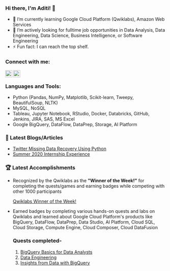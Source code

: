 ### Hi there, I'm Aditi! 👋

- 🌱 I’m currently learning Google Cloud Platform (Qwiklabs), Amazon Web Services 
- 🤔 I’m actively looking for fulltime job opportunities in Data Analysis, Data Engineering, Data Science, Business Intelligence, or Software Engineering
- ⚡ Fun fact: I can reach the top shelf.


### Connect with me:
[<img align="left" alt="aditideokar | LinkedIn" width="22px" src="https://cdn.jsdelivr.net/npm/simple-icons@v3/icons/linkedin.svg" />][linkedin]
[<img align="left" alt="aditideokar | Tableau" width="22px" src="https://www.google.com/url?sa=i&url=https%3A%2F%2Fsenturus.com%2Fblog%2Fsix-ways-to-publish-share-tableau-content%2F&psig=AOvVaw30D6ieE2UFAo0sUUVkSYdV&ust=1608752399664000&source=images&cd=vfe&ved=0CAIQjRxqFwoTCLDzwPCr4u0CFQAAAAAdAAAAABAD" />][linkedin]

<br />

### Languages and Tools:
- Python (Pandas, NumPy, Matplotlib, Scikit-learn, Tweepy, BeautifulSoup, NLTK)
- MySQL, NoSQL
- Tableau, Jupyter Notebook, RStudio, Docker, Databricks, GitHub, Jenkins, JIRA, SAS, MS Excel
- Google BigQuery, DataFlow, DataPrep, Storage, AI Platform


### 📕 Latest Blogs/Articles

<!-- BLOG-POST-LIST:START -->
- [Twitter Missing Data Recovery Using Python](https://medium.com/analytics-vidhya/twitter-missing-data-recovery-using-python-7c193cfecb18)
- [Summer 2020 Internship Experience](https://www.linkedin.com/pulse/summer-2020-internship-experience-aditi-deokar/)

<!-- BLOG-POST-LIST:END -->

### 🏆 Latest Accomplishments

<!-- BLOG-POST-LIST:START -->
- Recognized by the Qwiklabs as the **"Winner of the Week!"** for completing the quests/games and earning badges while competing with other 1000 participants

    [Qwiklabs Winner of the Week!](https://www.linkedin.com/posts/qwiklabs-inc-_googlecloudbadge-activity-6706229053227069440-J8Y6)
    
- Earned badges by completing various hands-on quests and labs on Qwiklabs and learned about Google Cloud Platform's products like BigQuery, DataFlow, DataPrep, Data Studio, AI Platform, Cloud SQL, Cloud Storage, Compute Engine, Cloud Composer, Cloud DataFusion

    ### Quests completed-
    1. [BigQuery Basics for Data Analysts](https://google.qwiklabs.com/public_profiles/b13044d8-cee2-4e63-a7e6-c77018cccdfd)
    2. [Data Engineering](https://google.qwiklabs.com/public_profiles/b13044d8-cee2-4e63-a7e6-c77018cccdfd)
    3. [Insights from Data with BigQuery](https://google.qwiklabs.com/public_profiles/b13044d8-cee2-4e63-a7e6-c77018cccdfd)
    <!-- BLOG-POST-LIST:END -->


[linkedin]: https://www.linkedin.com/in/aditi-deokar/

